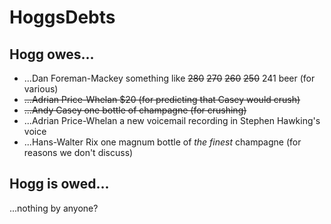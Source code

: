 # HoggsDebts

## Hogg owes...
- ...Dan Foreman-Mackey something like ~~280~~ ~~270~~ ~~260~~ ~~250~~ 241 beer (for various)
- ~~...Adrian Price-Whelan $20 (for predicting that Casey would crush)~~
- ~~...Andy Casey one bottle of champagne (for crushing)~~
- ...Adrian Price-Whelan a new voicemail recording in Stephen Hawking's voice
- ...Hans-Walter Rix one magnum bottle of *the finest* champagne (for reasons we don't discuss)

## Hogg is owed...
...nothing by anyone?
